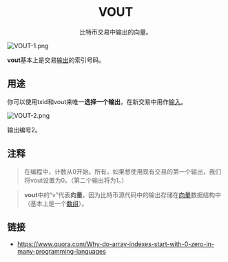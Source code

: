# <center>VOUT</center>
<center>比特币交易中输出的向量。</center>

![VOUT-1.png](img/VOUT-1.png)

**vout**基本上是交易[输出](../../Transaction/Transaction%20Data/output/output.md)的索引号码。

## 用途

你可以使用txid和vout来唯一**选择一个输出**，在新交易中用作[输入](../../Transaction/Transaction%20Data/Input/input.md)。

![VOUT-2.png](img/VOUT-2%20(1).png)

输出编号2。

## 注释
>在编程中，计数从0开始。所有，如果想使用现有交易的第一个输出，我们将vout设置为0。（第二个输出将为1。）

>**vout**中的“v”代表**向量**，因为比特币源代码中的输出存储在[向量](http://www.cplusplus.com/reference/vector/vector/)数据结构中（基本上是一个[数组](https://www.go4expert.com/articles/array-vector-stack-data-structures-t27921/)）。

## 链接

* https://www.quora.com/Why-do-array-indexes-start-with-0-zero-in-many-programming-languages

